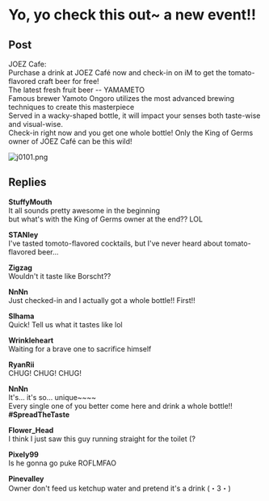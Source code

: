 # Yo, yo check this out~ a new event!!
## Post
JOEZ Cafe:<br>
Purchase a drink at JOEZ Café now and check-in on iM to get the tomato-flavored craft beer for free!
<br>
The latest fresh fruit beer -- YAMAMETO
<br>
Famous brewer Yamoto Ongoro utilizes the most advanced brewing techniques to create this masterpiece
<br>
Served in a wacky-shaped bottle, it will impact your senses both taste-wise and visual-wise.
<br>
Check-in right now and you get one whole bottle! Only the King of Germs owner of JOEZ Café can be this wild!

![j0101.png](/attachments/j0101.png)
## Replies
**StuffyMouth**<br>
It all sounds pretty awesome in the beginning<br>
but what's with the King of Germs owner at the end?? LOL

**STANley**<br>
I've tasted tomoto-flavored cocktails, but I've never heard about tomato-flavored beer...

**Zigzag**<br>
Wouldn't it taste like Borscht??

**NnNn**<br>
Just checked-in and I actually got a whole bottle!! First!!

**SIhama**<br>
Quick! Tell us what it tastes like lol

**Wrinkleheart**<br>
Waiting for a brave one to sacrifice himself

**RyanRii**<br>
CHUG! CHUG! CHUG!

**NnNn**<br>
It's... it's so... unique~~~~<br>
Every single one of you better come here and drink a whole bottle!!<br>
**\#SpreadTheTaste**

**Flower_Head**<br>
I think I just saw this guy running straight for the toilet (?

**Pixely99**<br>
Is he gonna go puke ROFLMFAO

**Pinevalley**<br>
Owner don't feed us ketchup water and pretend it's a drink (・3・)

